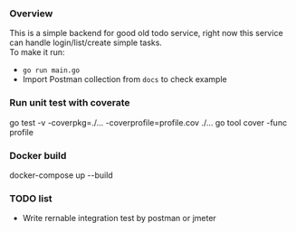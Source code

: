 ### Overview
This is a simple backend for good old todo service, right now this service can handle login/list/create simple tasks.  
To make it run:
- `go run main.go`
- Import Postman collection from `docs` to check example


### Run unit test with coverate
go test -v -coverpkg=./... -coverprofile=profile.cov ./...
go tool cover -func profile

### Docker build
docker-compose up --build


### TODO list
- Write rernable integration test by postman or jmeter